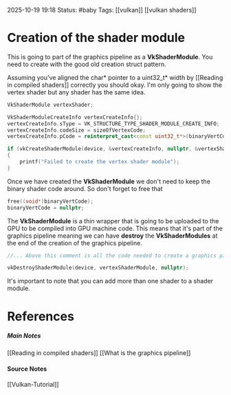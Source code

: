 2025-10-19 19:18
Status: #baby 
Tags: [[vulkan]] [[vulkan shaders]]
# Creation of the shader module

This is going to part of the graphics pipeline as a **VkShaderModule**. You need to create with the good old creation struct pattern. 

Assuming you've aligned the char* pointer to a uint32_t* width by [[Reading in compiled shaders]] correctly you should okay. I'm only going to show the vertex shader but any shader has the same idea.

```c++
VkShaderModule vertexShader;

VkShaderModuleCreateInfo vertexCreateInfo{};
vertexCreateInfo.sType = VK_STRUCTURE_TYPE_SHADER_MODULE_CREATE_INFO;
vertexCreateInfo.codeSize = sizeOfVertexCode;
vertexCreateInfo.pCode = reinterpret_cast<const uint32_t*>(binaryVertCode);

if (vkCreateShaderModule(device, &vertexCreateInfo, nullptr, &vertexShader) != VK_SUCCESS) 
{
	printf("Failed to create the vertex shader module");
}
```

Once we have created the **VkShaderModule** we don't need to keep the binary shader code around. So don't forget to free that

```c++
free((void*)binaryVertCode);
binaryVertCode = nullptr;
```

The **VkShaderModule** is a thin wrapper that is going to be uploaded to the GPU to be compiled into GPU machine code. This means that it's part of the graphics pipeline meaning we can have **destroy** the **VkShaderModules** at the end of the creation of the graphics pipeline.

```c++
//... Above this comment is all the code needed to create a graphics pipeline.

vkDestroyShaderModule(device, vertexShaderModule, nullptr);
```

It's important to note that you can add more than one shader to a shader module.
# References
##### Main Notes
[[Reading in compiled shaders]]
[[What is the graphics pipeline]]
#### Source Notes
[[Vulkan-Tutorial]]